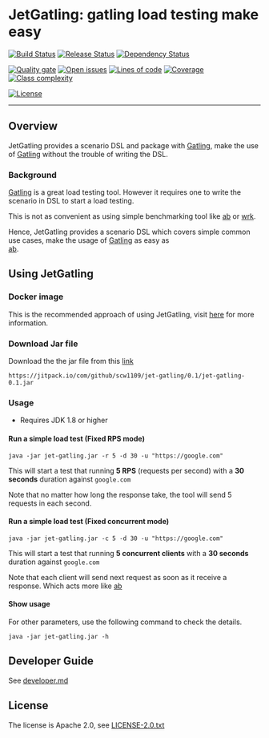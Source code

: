 # JetGatling: gatling load testing make easy

[![Build Status](https://travis-ci.org/scw1109/jet-gatling.svg?branch=master)](https://travis-ci.org/scw1109/jet-gatling)
[![Release Status](https://jitpack.io/v/scw1109/jet-gatling.svg)](https://jitpack.io/#scw1109/jet-gatling)
[![Dependency Status](https://www.versioneye.com/user/projects/58bce50c01b5b7003d620a56/badge.svg?style=flat-square)](https://www.versioneye.com/user/projects/58bce50c01b5b7003d620a56)

[![Quality gate](https://sonarqube.com/api/badges/gate?key=com.github.scw1109:jet-gatling)](https://sonarqube.com/dashboard/?id=com.github.scw1109%3Ajet-gatling)
[![Open issues](https://sonarqube.com/api/badges/measure?key=com.github.scw1109:jet-gatling&metric=open_issues)](https://sonarqube.com/component_issues?id=com.github.scw1109%3Ajet-gatling)
[![Lines of code](https://sonarqube.com/api/badges/measure?key=com.github.scw1109:jet-gatling&metric=ncloc)](https://sonarqube.com/component_measures/metric/ncloc/list?id=com.github.scw1109%3Ajet-gatling)
[![Coverage](https://sonarqube.com/api/badges/measure?key=com.github.scw1109:jet-gatling&metric=coverage)](https://sonarqube.com/component_measures/metric/coverage/list?id=com.github.scw1109%3Ajet-gatling)
[![Class complexity](https://sonarqube.com/api/badges/measure?key=com.github.scw1109:jet-gatling&metric=class_complexity)](https://sonarqube.com/component_measures/metric/class_complexity/list?id=com.github.scw1109%3Ajet-gatling)

[![License](https://img.shields.io/badge/license-Apache%202.0-blue.svg)](http://www.apache.org/license/LICENSE-2.0.txt)

-----
 
## Overview

JetGatling provides a scenario DSL and package with [Gatling](http://gatling.io/), 
make the use of [Gatling](http://gatling.io/) without the trouble of writing the DSL. 

### Background

[Gatling](http://gatling.io/) is a great load testing tool. 
However it requires one to write the scenario in DSL to start a load testing.

This is not as convenient as using simple benchmarking tool like 
[ab](https://httpd.apache.org/docs/2.4/programs/ab.html) or 
[wrk](https://httpd.apache.org/docs/2.4/programs/ab.html).

Hence, JetGatling provides a scenario DSL which covers simple common use cases, 
make the usage of [Gatling](http://gatling.io/) as easy as  
[ab](https://httpd.apache.org/docs/2.4/programs/ab.html).

## Using JetGatling

### Docker image

This is the recommended approach of using JetGatling, 
visit [here](https://hub.docker.com/r/scw1109/jet-gatling/) for more information.

### Download Jar file 

Download the the jar file from this [link](https://jitpack.io/com/github/scw1109/jet-gatling/0.1/jet-gatling-0.1.jar)

```
https://jitpack.io/com/github/scw1109/jet-gatling/0.1/jet-gatling-0.1.jar
```

### Usage

 * Requires JDK 1.8 or higher

#### Run a simple load test (Fixed RPS mode)

```
java -jar jet-gatling.jar -r 5 -d 30 -u "https://google.com"
```

This will start a test that running **5 RPS** (requests per second) with a **30 seconds** duration against ```google.com```

Note that no matter how long the response take, the tool will send 5 requests in each second.

#### Run a simple load test (Fixed concurrent mode)

```
java -jar jet-gatling.jar -c 5 -d 30 -u "https://google.com"
```

This will start a test that running **5 concurrent clients** with a **30 seconds** duration against ```google.com```

Note that each client will send next request as soon as it receive a response.
Which acts more like [ab](https://httpd.apache.org/docs/2.4/programs/ab.html)

#### Show usage

For other parameters, use the following command to check the details.

```
java -jar jet-gatling.jar -h
```

## Developer Guide

See [developer.md](developer.md)

## License

The license is Apache 2.0, see [LICENSE-2.0.txt](LICENSE-2.0.txt)

